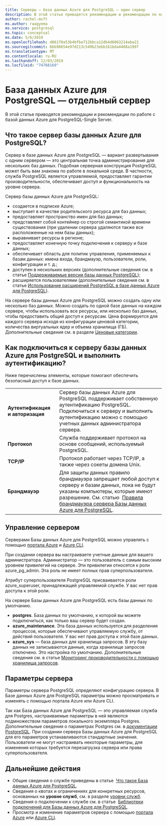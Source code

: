 ```yaml
---
title: Серверы — база данных Azure для PostgreSQL — один сервер
description: В этой статье приводятся рекомендации и рекомендации по настройке базы данных Azure для PostgreSQL-Single Server и управлению ею.
author: rachel-msft
ms.author: raagyema
ms.service: postgresql
ms.topic: conceptual
ms.date: 5/6/2019
ms.openlocfilehash: d86170a53b4bfbe712bbca12db4d6063214aba21
ms.sourcegitcommit: 6bb98654e97d213c549b23ebb161bda4468a1997
ms.translationtype: MT
ms.contentlocale: ru-RU
ms.lasthandoff: 12/03/2019
ms.locfileid: "74768169"
---
```

# <a name="azure-database-for-postgresql---single-server"></a>База данных Azure для PostgreSQL — отдельный сервер
В этой статье приводятся рекомендации и рекомендации по работе с базой данных Azure для PostgreSQL-Single Server.

## <a name="what-is-an-azure-database-for-postgresql-server"></a>Что такое сервер базы данных Azure для PostgreSQL?
Сервер в базе данных Azure для PostgreSQL — вариант развертывания с одним сервером — это центральная точка администрирования для нескольких баз данных. Подобная серверная конструкция PostgreSQL может быть вам знакома по работе в локальной среде. В частности, служба PostgreSQL является управляемой, предоставляет гарантии производительности, обеспечивает доступ и функциональность на уровне сервера.

Сервер базы данных Azure для PostgreSQL:

- создается в подписке Azure;
- выступает в качестве родительского ресурса для баз данных;
- предоставляет пространство имен для баз данных;
- представляет собой контейнер со строгой семантикой времени существования (при удалении сервера удаляются также все расположенные на нем базы данных);
- выравнивает ресурсы в регионе;
- предоставляет конечную точку подключения к серверу и базе данных; 
- обеспечивает область для политик управления, применяемых к базам данных: имена входа, брандмауэр, пользователи, роли, конфигурации и т. д.;
- доступен в нескольких версиях (дополнительные сведения см. в статье [Поддерживаемые версии базы данных PostgreSQL](concepts-supported-versions.md));
- расширяется пользователями (дополнительные сведения см. в статье [Использование расширений PostgreSQL в базе данных Azure для PostgreSQL](concepts-extensions.md)).

На сервере базы данных Azure для PostgreSQL можно создать одну или несколько баз данных. Можно создать по одной базе данных на каждом сервере, чтобы использовать все ресурсы, или несколько баз данных, чтобы предоставить общий доступ к ресурсам. Цена формируется для каждого сервера исходя из конфигурации ценовой категории, количества виртуальных ядер и объема хранилища (ГБ). Дополнительные сведения см. в разделе [Ценовые категории](./concepts-pricing-tiers.md).

## <a name="how-do-i-connect-and-authenticate-to-an-azure-database-for-postgresql-server"></a>Как подключиться к серверу базы данных Azure для PostgreSQL и выполнить аутентификацию?
Ниже перечислены элементы, которые помогают обеспечить безопасный доступ к базе данных.

|||
|:--|:--|
| **Аутентификация и авторизация** | Сервер базы данных Azure для PostgreSQL поддерживает собственную аутентификацию PostgreSQL. Подключиться к серверу и выполнить аутентификацию можно с помощью учетных данных администратора сервера. |
| **Протокол** | Служба поддерживает протокол на основе сообщений, используемый PostgreSQL. |
| **TCP/IP** | Протокол работает через TCP/IP, а также через сокеты домена Unix. |
| **Брандмауэр** | Для защиты данных правило брандмауэра запрещает любой доступ к серверу и базам данных, пока не будут указаны компьютеры, которые имеют разрешение. См. статью  [Правила брандмауэра сервера Базы данных Azure для PostgreSQL](concepts-firewall-rules.md). |

## <a name="managing-your-server"></a>Управление сервером
Серверами Базы данных Azure для PostgreSQL можно управлять с помощью [портала Azure](https://portal.azure.com) и [Azure CLI](/cli/azure/postgres).

При создании сервера вы настраиваете учетные данные для вашего администратора. Администратор — это пользователь с самым высоким уровнем привилегий на сервере. Эти привилегии относятся к роли azure_pg_admin. Эта роль не имеет полных прав суперпользователя. 

Атрибут суперпользователя PostgreSQL присваивается роли azure_superuser, принадлежащей управляемой службе. У вас нет прав доступа к этой роли.

На сервере Базы данных Azure для PostgreSQL есть базы данных по умолчанию. 
- **postgres**. База данных по умолчанию, к которой вы можете подключиться, как только ваш сервер будет создан.
- **azure_maintenance**. Эта база данных используется для разделения процессов, которые обеспечивают управляемую службу, от действий пользователя. У вас нет прав доступа к этой базе данных.
- **azure_sys** — база данных для хранилища запросов. В эту базу данных не записываются данные, когда хранилище запросов отключено. Это настройка по умолчанию. Дополнительные сведения см. в статье [Мониторинг производительности с помощью хранилища запросов](concepts-query-store.md).


## <a name="server-parameters"></a>Параметры сервера
Параметры сервера PostgreSQL определяют конфигурацию сервера. В Базе данных Azure для PostgreSQL параметры можно просматривать и изменять с помощью портала Azure или Azure CLI. 

Так как База данных Azure для PostgreSQL — это управляемая служба для Postgres, настраиваемые параметры в ней являются подмножеством параметров локального экземпляра Postgres. Дополнительные сведения о параметрах Postgres см. в [документации PostgreSQL](https://www.postgresql.org/docs/9.6/static/runtime-config.html). При создании сервера Базы данных Azure для PostgreSQL для его параметров устанавливаются стандартные значения. Пользователи не могут настраивать некоторые параметры, для изменения которых требуется перезагрузка сервера или права суперпользователя.


## <a name="next-steps"></a>Дальнейшие действия
- Общие сведения о службе приведены в статье  [Что такое База данных Azure для PostgreSQL](overview.md).
- Сведения о квотах и ограничениях для конкретных ресурсов, основанных на **уровне служб**, см. в разделе [уровни служб](concepts-pricing-tiers.md).
- Сведения о подключении к службе см. в статье  [Библиотеки подключений для Базы данных Azure для PostgreSQL](concepts-connection-libraries.md).
- Просмотр и изменение параметров сервера с помощью [портала Azure](howto-configure-server-parameters-using-portal.md) или [Azure CLI](howto-configure-server-parameters-using-cli.md).
